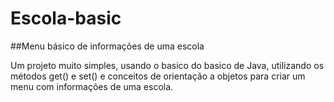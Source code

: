 # Escola-basic
##Menu básico de informações de uma escola

Um projeto muito simples, usando o basico do basico de Java, utilizando os métodos get() e set() e conceitos de orientação a objetos para criar um menu com informações de uma escola.
